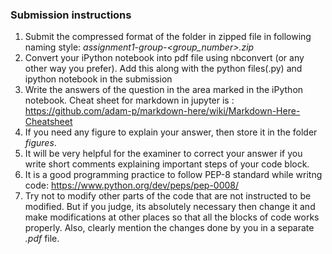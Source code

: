 ### Submission instructions

1. Submit the compressed format of the folder in zipped file in following naming style:
_assignment1-group-<group_number>.zip_ 
2. Convert your iPython notebook into pdf file using nbconvert (or any other way you prefer). Add this along with the python files(.py) and ipython notebook in the submission
3. Write the answers of the question in the area marked in the iPython notebook. Cheat sheet for markdown in jupyter is : https://github.com/adam-p/markdown-here/wiki/Markdown-Here-Cheatsheet
4. If you need any figure to explain your answer, then store it in the folder _figures_.
5. It will be very helpful for the examiner to correct your answer if you write short comments explaining important steps of your code block.
6. It is a good programming practice to follow PEP-8 standard while writng code: https://www.python.org/dev/peps/pep-0008/
7. Try not to modify other parts of the code that are not instructed to be modified. But if you judge, its absolutely necessary then change it and make modifications at other places so that all the blocks of code works properly. Also, clearly mention the changes done by you in a separate _.pdf_ file.